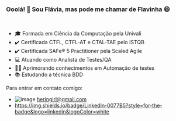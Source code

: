### Ooolá! 👋 Sou Flávia, mas pode me chamar de Flavinha 😄
<br>

- :mortar_board: Formada em Ciência da Computação pela Univali
- :heavy_check_mark: Certificada CTFL, CTFL-AT e CTAL-TAE pelo ISTQB
- :heavy_check_mark: Certificada SAFe® 5 Practitioner pela Scaled Agile
- :computer: Atuando como Analista de Testes/QA
- :woman_technologist: Aprimorando conhecimentos em Automação de testes
- :books: Estudando a técnica BDD

Para entrar em contato comigo:
- ![image](https://user-images.githubusercontent.com/78665762/171662405-36ee4b18-22cd-4d20-a016-b211a85567a2.png) heringirl@gmail.com
- https://img.shields.io/badge/LinkedIn-0077B5?style=for-the-badge&logo=linkedin&logoColor=white 

<!--
Tecnologias e ferramentas que conheço:
https://img.shields.io/badge/Jira-0052CC?style=for-the-badge&logo=Jira&logoColor=white
https://img.shields.io/badge/GIT-E44C30?style=for-the-badge&logo=git&logoColor=white



**flahrng/flahrng** is a ✨ _special_ ✨ repository because its `README.md` (this file) appears on your GitHub profile.

Here are some ideas to get you started:

- 🔭 I’m currently working on ...
- 🌱 I’m currently learning ...
- 👯 I’m looking to collaborate on ...
- 🤔 I’m looking for help with ...
- 💬 Ask me about ...
- 📫 How to reach me: ...
- 😄 Pronouns: ...
- ⚡ Fun fact: ...
-->
